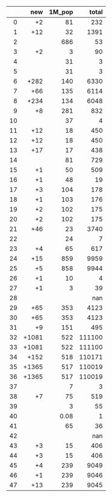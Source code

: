 |    |   new |   1M_pop |   total |
|---:|------:|---------:|--------:|
|  0 |    +2 |    81    |     232 |
|  1 |   +12 |    32    |    1391 |
|  2 |       |   686    |      53 |
|  3 |    +2 |     3    |      90 |
|  4 |       |    31    |       3 |
|  5 |       |    31    |       3 |
|  6 |  +282 |   140    |    6330 |
|  7 |   +66 |   135    |    6114 |
|  8 |  +234 |   134    |    6048 |
|  9 |    +8 |   281    |     832 |
| 10 |       |    37    |       4 |
| 11 |   +12 |    18    |     450 |
| 12 |   +12 |    18    |     450 |
| 13 |   +17 |    17    |     438 |
| 14 |       |    81    |     729 |
| 15 |    +1 |    50    |     509 |
| 16 |    +1 |    48    |      19 |
| 17 |    +3 |   104    |     178 |
| 18 |    +1 |   103    |     176 |
| 19 |    +2 |   102    |     175 |
| 20 |    +2 |   102    |     175 |
| 21 |   +46 |    23    |    3740 |
| 22 |       |    24    |       7 |
| 23 |    +4 |    65    |     617 |
| 24 |   +15 |   859    |    9959 |
| 25 |    +5 |   858    |    9944 |
| 26 |    +1 |    10    |       4 |
| 27 |    +1 |     3    |      39 |
| 28 |       |          |     nan |
| 29 |   +65 |   353    |    4123 |
| 30 |   +65 |   353    |    4123 |
| 31 |    +9 |   151    |     495 |
| 32 | +1081 |   522    |  111100 |
| 33 | +1081 |   522    |  111100 |
| 34 |  +152 |   518    |  110171 |
| 35 | +1365 |   517    |  110019 |
| 36 | +1365 |   517    |  110019 |
| 37 |       |     7    |       3 |
| 38 |    +7 |    75    |     519 |
| 39 |       |     3    |      55 |
| 40 |       |     0.08 |       1 |
| 41 |       |    65    |      36 |
| 42 |       |          |     nan |
| 43 |    +3 |    15    |     406 |
| 44 |    +3 |    15    |     406 |
| 45 |    +4 |   239    |    9049 |
| 46 |    +1 |   239    |    9046 |
| 47 |   +13 |   239    |    9045 |